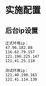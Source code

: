 # 实施配置

## 后台ip设置

```shell
正式环境ip：
47.96.182.88
116.62.79.157
121.196.225.147
121.41.25.118

测试环境ip：
121.40.190.163
121.41.114.130
```